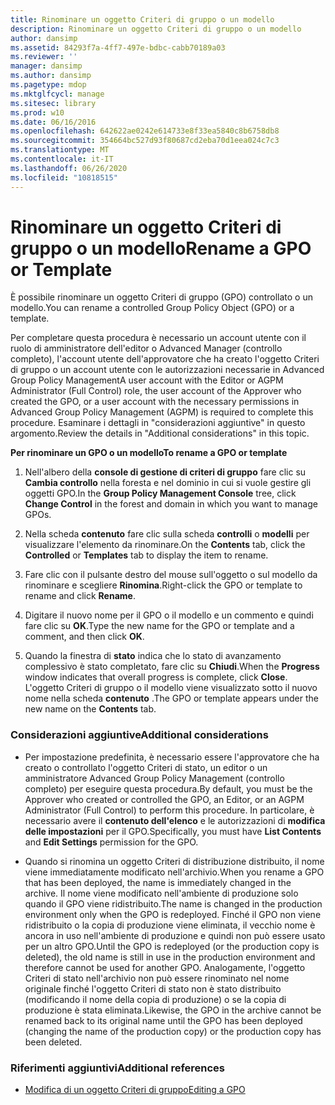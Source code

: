 ```yaml
---
title: Rinominare un oggetto Criteri di gruppo o un modello
description: Rinominare un oggetto Criteri di gruppo o un modello
author: dansimp
ms.assetid: 84293f7a-4ff7-497e-bdbc-cabb70189a03
ms.reviewer: ''
manager: dansimp
ms.author: dansimp
ms.pagetype: mdop
ms.mktglfcycl: manage
ms.sitesec: library
ms.prod: w10
ms.date: 06/16/2016
ms.openlocfilehash: 642622ae0242e614733e8f33ea5840c8b6758db8
ms.sourcegitcommit: 354664bc527d93f80687cd2eba70d1eea024c7c3
ms.translationtype: MT
ms.contentlocale: it-IT
ms.lasthandoff: 06/26/2020
ms.locfileid: "10818515"
---
```

# <span data-ttu-id="230af-103">Rinominare un oggetto Criteri di gruppo o un modello</span><span class="sxs-lookup"><span data-stu-id="230af-103">Rename a GPO or Template</span></span>


<span data-ttu-id="230af-104">È possibile rinominare un oggetto Criteri di gruppo (GPO) controllato o un modello.</span><span class="sxs-lookup"><span data-stu-id="230af-104">You can rename a controlled Group Policy Object (GPO) or a template.</span></span>

<span data-ttu-id="230af-105">Per completare questa procedura è necessario un account utente con il ruolo di amministratore dell'editor o Advanced Manager (controllo completo), l'account utente dell'approvatore che ha creato l'oggetto Criteri di gruppo o un account utente con le autorizzazioni necessarie in Advanced Group Policy Management</span><span class="sxs-lookup"><span data-stu-id="230af-105">A user account with the Editor or AGPM Administrator (Full Control) role, the user account of the Approver who created the GPO, or a user account with the necessary permissions in Advanced Group Policy Management (AGPM) is required to complete this procedure.</span></span> <span data-ttu-id="230af-106">Esaminare i dettagli in "considerazioni aggiuntive" in questo argomento.</span><span class="sxs-lookup"><span data-stu-id="230af-106">Review the details in "Additional considerations" in this topic.</span></span>

**<span data-ttu-id="230af-107">Per rinominare un GPO o un modello</span><span class="sxs-lookup"><span data-stu-id="230af-107">To rename a GPO or template</span></span>**

1.  <span data-ttu-id="230af-108">Nell'albero della **console di gestione di criteri di gruppo** fare clic su **Cambia controllo** nella foresta e nel dominio in cui si vuole gestire gli oggetti GPO.</span><span class="sxs-lookup"><span data-stu-id="230af-108">In the **Group Policy Management Console** tree, click **Change Control** in the forest and domain in which you want to manage GPOs.</span></span>

2.  <span data-ttu-id="230af-109">Nella scheda **contenuto** fare clic sulla scheda **controlli** o **modelli** per visualizzare l'elemento da rinominare.</span><span class="sxs-lookup"><span data-stu-id="230af-109">On the **Contents** tab, click the **Controlled** or **Templates** tab to display the item to rename.</span></span>

3.  <span data-ttu-id="230af-110">Fare clic con il pulsante destro del mouse sull'oggetto o sul modello da rinominare e scegliere **Rinomina**.</span><span class="sxs-lookup"><span data-stu-id="230af-110">Right-click the GPO or template to rename and click **Rename**.</span></span>

4.  <span data-ttu-id="230af-111">Digitare il nuovo nome per il GPO o il modello e un commento e quindi fare clic su **OK**.</span><span class="sxs-lookup"><span data-stu-id="230af-111">Type the new name for the GPO or template and a comment, and then click **OK**.</span></span>

5.  <span data-ttu-id="230af-112">Quando la finestra di **stato** indica che lo stato di avanzamento complessivo è stato completato, fare clic su **Chiudi**.</span><span class="sxs-lookup"><span data-stu-id="230af-112">When the **Progress** window indicates that overall progress is complete, click **Close**.</span></span> <span data-ttu-id="230af-113">L'oggetto Criteri di gruppo o il modello viene visualizzato sotto il nuovo nome nella scheda **contenuto** .</span><span class="sxs-lookup"><span data-stu-id="230af-113">The GPO or template appears under the new name on the **Contents** tab.</span></span>

### <span data-ttu-id="230af-114">Considerazioni aggiuntive</span><span class="sxs-lookup"><span data-stu-id="230af-114">Additional considerations</span></span>

-   <span data-ttu-id="230af-115">Per impostazione predefinita, è necessario essere l'approvatore che ha creato o controllato l'oggetto Criteri di stato, un editor o un amministratore Advanced Group Policy Management (controllo completo) per eseguire questa procedura.</span><span class="sxs-lookup"><span data-stu-id="230af-115">By default, you must be the Approver who created or controlled the GPO, an Editor, or an AGPM Administrator (Full Control) to perform this procedure.</span></span> <span data-ttu-id="230af-116">In particolare, è necessario avere il **contenuto dell'elenco** e le autorizzazioni di **modifica delle impostazioni** per il GPO.</span><span class="sxs-lookup"><span data-stu-id="230af-116">Specifically, you must have **List Contents** and **Edit Settings** permission for the GPO.</span></span>

-   <span data-ttu-id="230af-117">Quando si rinomina un oggetto Criteri di distribuzione distribuito, il nome viene immediatamente modificato nell'archivio.</span><span class="sxs-lookup"><span data-stu-id="230af-117">When you rename a GPO that has been deployed, the name is immediately changed in the archive.</span></span> <span data-ttu-id="230af-118">Il nome viene modificato nell'ambiente di produzione solo quando il GPO viene ridistribuito.</span><span class="sxs-lookup"><span data-stu-id="230af-118">The name is changed in the production environment only when the GPO is redeployed.</span></span> <span data-ttu-id="230af-119">Finché il GPO non viene ridistribuito o la copia di produzione viene eliminata, il vecchio nome è ancora in uso nell'ambiente di produzione e quindi non può essere usato per un altro GPO.</span><span class="sxs-lookup"><span data-stu-id="230af-119">Until the GPO is redeployed (or the production copy is deleted), the old name is still in use in the production environment and therefore cannot be used for another GPO.</span></span> <span data-ttu-id="230af-120">Analogamente, l'oggetto Criteri di stato nell'archivio non può essere rinominato nel nome originale finché l'oggetto Criteri di stato non è stato distribuito (modificando il nome della copia di produzione) o se la copia di produzione è stata eliminata.</span><span class="sxs-lookup"><span data-stu-id="230af-120">Likewise, the GPO in the archive cannot be renamed back to its original name until the GPO has been deployed (changing the name of the production copy) or the production copy has been deleted.</span></span>

### <span data-ttu-id="230af-121">Riferimenti aggiuntivi</span><span class="sxs-lookup"><span data-stu-id="230af-121">Additional references</span></span>

-   [<span data-ttu-id="230af-122">Modifica di un oggetto Criteri di gruppo</span><span class="sxs-lookup"><span data-stu-id="230af-122">Editing a GPO</span></span>](editing-a-gpo-agpm40.md)

 

 





